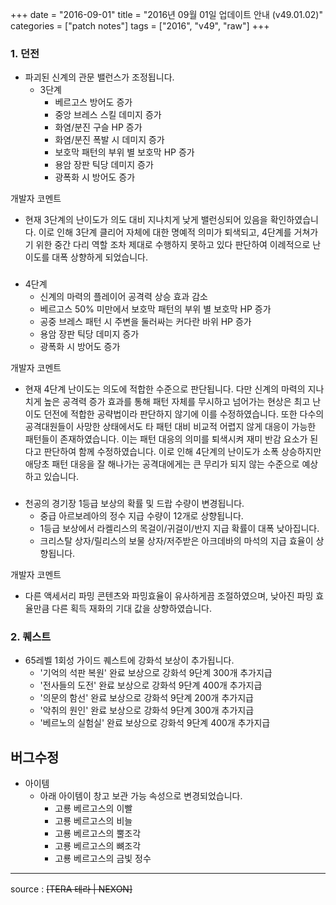 +++
date = "2016-09-01"
title = "2016년 09월 01일 업데이트 안내 (v49.01.02)"
categories = ["patch notes"]
tags = ["2016", "v49", "raw"]
+++

### 1. 던전
- 파괴된 신계의 관문 밸런스가 조정됩니다.
  - 3단계
    - 베르고스 방어도 증가
    - 중앙 브레스 스킬 데미지 증가
    - 화염/분진 구슬 HP 증가
    - 화염/분진 폭발 시 데미지 증가
    - 보호막 패턴의 부위 별 보호막 HP 증가
    - 용암 장판 틱당 데미지 증가
    - 광폭화 시 방어도 증가

개발자 코멘트
- 현재 3단계의 난이도가 의도 대비 지나치게 낮게 밸런싱되어 있음을 확인하였습니다. 이로 인해 3단계 클리어 자체에 대한 명예적 의미가 퇴색되고, 4단계를 거쳐가기 위한 중간 다리 역할 조차 제대로 수행하지 못하고 있다 판단하여 이례적으로 난이도를 대폭 상향하게 되었습니다.

### 
  - 4단계
    - 신계의 마력의 플레이어 공격력 상승 효과 감소
    - 베르고스 50% 미만에서 보호막 패턴의 부위 별 보호막 HP 증가 
    - 공중 브레스 패턴 시 주변을 둘러싸는 커다란 바위 HP 증가 
    - 용암 장판 틱당 데미지 증가
    - 광폭화 시 방어도 증가

개발자 코멘트
- 현재 4단계 난이도는 의도에 적합한 수준으로 판단됩니다. 다만 신계의 마력의 지나치게 높은 공격력 증가 효과를 통해 패턴 자체를 무시하고 넘어가는 현상은 최고 난이도 던전에 적합한 공략법이라 판단하지 않기에 이를 수정하였습니다. 또한 다수의 공격대원들이 사망한 상태에서도 타 패턴 대비 비교적 어렵지 않게 대응이 가능한 패턴들이 존재하였습니다. 이는 패턴 대응의 의미를 퇴색시켜 재미 반감 요소가 된다고 판단하여 함께 수정하였습니다. 이로 인해 4단계의 난이도가 소폭 상승하지만 애당초 패턴 대응을 잘 해나가는 공격대에게는 큰 무리가 되지 않는 수준으로 예상하고 있습니다.

### 
- 천공의 경기장 1등급 보상의 확률 및 드랍 수량이 변경됩니다.
  - 중급 아르보레아의 정수 지급 수량이 12개로 상향됩니다.
  - 1등급 보상에서 라켈리스의 목걸이/귀걸이/반지 지급 확률이 대폭 낮아집니다.
  - 크리스탈 상자/릴리스의 보물 상자/저주받은 아크데바의 마석의 지급 효율이 상향됩니다.

개발자 코멘트
- 다른 액세서리 파밍 콘텐츠와 파밍효율이 유사하게끔 조절하였으며, 낮아진 파밍 효율만큼 다른 획득 재화의 기대 값을 상향하였습니다.

### 2. 퀘스트
- 65레벨 1회성 가이드 퀘스트에 강화석 보상이 추가됩니다.
  - '기억의 석판 복원' 완료 보상으로 강화석 9단계 300개 추가지급 
  - '전사들의 도전' 완료 보상으로 강화석 9단계 400개 추가지급 
  - '의문의 함선' 완료 보상으로 강화석 9단계 200개 추가지급 
  - '악취의 원인' 완료 보상으로 강화석 9단계 300개 추가지급 
  - '베르노의 실험실' 완료 보상으로 강화석 9단계 400개 추가지급 

## 버그수정

- 아이템
  - 아래 아이템이 창고 보관 가능 속성으로 변경되었습니다.
    - 고룡 베르고스의 이빨
    - 고룡 베르고스의 비늘
    - 고룡 베르고스의 뿔조각
    - 고룡 베르고스의 뼈조각
    - 고룡 베르고스의 금빛 정수

----

source : ~~[TERA 테라 | NEXON]~~
